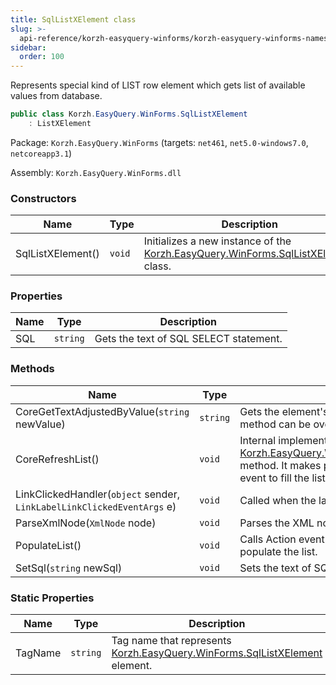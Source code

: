 ```yaml
---
title: SqlListXElement class
slug: >-
  api-reference/korzh-easyquery-winforms/korzh-easyquery-winforms-namespace/sqllistxelement-class
sidebar:
  order: 100
---
```


Represents special kind of LIST row element which gets list of available values from database.
```csharp
public class Korzh.EasyQuery.WinForms.SqlListXElement
    : ListXElement

```
Package: `Korzh.EasyQuery.WinForms` (targets: `net461`, `net5.0-windows7.0`, `netcoreapp3.1`)

Assembly: `Korzh.EasyQuery.WinForms.dll`

### Constructors

| Name | Type | Description | 
| --- | --- | --- | 
| SqlListXElement() | `void` | Initializes a new instance of the [Korzh.EasyQuery.WinForms.SqlListXElement](///////////////easyquery/docs/api-reference/korzh-easyquery-winforms/korzh-easyquery-winforms-namespace/sqllistxelement-class) class. | 


### Properties

| Name | Type | Description | 
| --- | --- | --- | 
| SQL | `string` | Gets the text of SQL SELECT statement. | 


### Methods

| Name | Type | Description | 
| --- | --- | --- | 
| CoreGetTextAdjustedByValue(`string` newValue) | `string` | Gets the element's text according to its value.  This method can be overridden in inherited classes. | 
| CoreRefreshList() | `void` | Internal implementation of [Korzh.EasyQuery.WinForms.ListXElement.RefreshList](///////////////easyquery/docs/api-reference/korzh-easyquery-winforms/korzh-easyquery-winforms-namespace/listxelement-class) method.  It makes parent panel to raise SqlExecute event to fill the list. | 
| LinkClickedHandler(`object` sender, `LinkLabelLinkClickedEventArgs` e) | `void` | Called when the label is clicked. | 
| ParseXmlNode(`XmlNode` node) | `void` | Parses the XML node. | 
| PopulateList() | `void` | Calls Action event named "SqlListRequest" to populate the list. | 
| SetSql(`string` newSql) | `void` | Sets the text of SQL SELECT statement. | 


### Static Properties

| Name | Type | Description | 
| --- | --- | --- | 
| TagName | `string` | Tag name that represents [Korzh.EasyQuery.WinForms.SqlListXElement](///////////////easyquery/docs/api-reference/korzh-easyquery-winforms/korzh-easyquery-winforms-namespace/sqllistxelement-class) element. |
